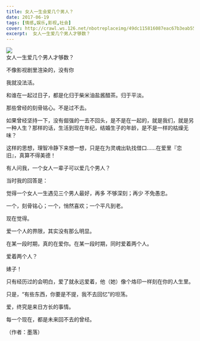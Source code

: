 ```yaml
---
title: 女人一生会爱几个男人？
date: 2017-06-19
tags: [情感,娱乐,影视,社会]
cover: http://crawl.ws.126.net/nbotreplaceimg/49dc115816087eac67b3eab55e507b87/4f6e0b76a94b204ae628fe948be85ca2.jpg
excerpt:  女人一生爱几个男人才够数？
---
```

![](http://crawl.ws.126.net/nbotreplaceimg/49dc115816087eac67b3eab55e507b87/4f6e0b76a94b204ae628fe948be85ca2.jpg)  
女人一生爱几个男人才够数？  

不像影视剧里渲染的，没有你

我就没法活。

和谁在一起过日子，都是化归于柴米油盐酱醋茶。归于平淡。

那些曾经的刻骨铭心。不是过不去。

如果曾经坚持一下，没有倔强的一去不回头，是不是在一起的，就是我们，就是另一种人生？那样的话，生活到现在年纪，结婚生子的年龄，是不是一样的枯燥无味？

这样的思想，理智冷静下来想一想，只是在为灵魂出轨找借口……在爱里『恋旧』，真算不得美德！

有人问我，一个女人一辈子可以爱几个男人？

当时我的回答是：

觉得一个女人一生遇见三个男人最好，再多 不够深刻；再少 不免愚忠。

一个，刻骨铭心；一个，悄然喜欢；一个平凡到老。

现在觉得。

爱一个人的界限，其实没有那么明显。

在某一段时期，真的在爱你。在某一段时期，同时爱着两个人。

爱着两个人？

婊子！

只有经历过的会明白，爱了就永远爱着，他（她）像个烙印一样刻在你的人生里。

只是，“有些东西，你要是不提，我不去回忆”的坦荡。

爱，终究是来日方长的事情。

每一个现在，都是未来回不去的曾经。

（作者：墨落）

